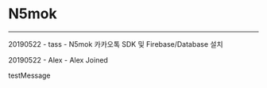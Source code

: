 # N5mok

---

20190522 - tass - N5mok 카카오톡 SDK 및 Firebase/Database 설치

20190522 - Alex - Alex Joined

testMessage
